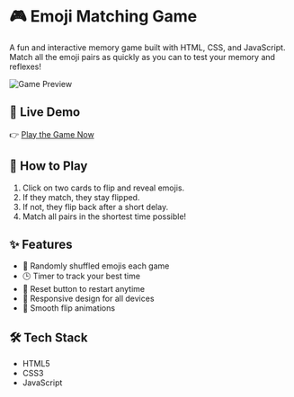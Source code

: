 # 🎮 Emoji Matching Game

A fun and interactive memory game built with HTML, CSS, and JavaScript. Match all the emoji pairs as quickly as you can to test your memory and reflexes!

![Game Preview](preview-image.png) <!-- You can replace this with a screenshot of your game -->

## 🚀 Live Demo

👉 [Play the Game Now](https://your-live-demo-link.com) 

## 🧠 How to Play

1. Click on two cards to flip and reveal emojis.
2. If they match, they stay flipped.
3. If not, they flip back after a short delay.
4. Match all pairs in the shortest time possible!

## ✨ Features

- 🎲 Randomly shuffled emojis each game
- 🕒 Timer to track your best time
- 🔄 Reset button to restart anytime
- 📱 Responsive design for all devices
- 🎨 Smooth flip animations

## 🛠️ Tech Stack

- HTML5
- CSS3
- JavaScript 

